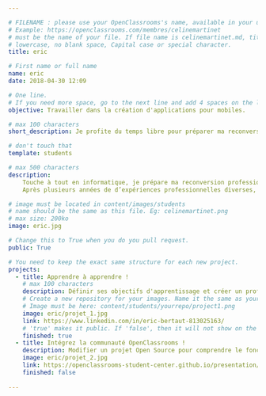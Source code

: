 ```yaml
---

# FILENAME : please use your OpenClassrooms's name, available in your url.
# Example: https://openclassrooms.com/membres/celinemartinet
# must be the name of your file. If file name is celinemartinet.md, title is celinemartinet.
# lowercase, no blank space, Capital case or special character.
title: eric

# First name or full name
name: eric
date: 2018-04-30 12:09

# One line.
# If you need more space, go to the next line and add 4 spaces on the left, as in 'description'.
objective: Travailler dans la création d'applications pour mobiles.

# max 100 characters
short_description: Je profite du temps libre pour préparer ma reconversion professionnelle.

# don't touch that
template: students

# max 500 characters
description:
    Touche à tout en informatique, je prépare ma reconversion professionnelle.
	Après plusieurs années de d’expériences professionnelles diverses,  je souhaite faire d’une de mes passions mon métier.

# image must be located in content/images/students
# name should be the same as this file. Eg: celinemartinet.png
# max size: 200ko
image: eric.jpg

# Change this to True when you do you pull request.
public: True

# You need to keep the exact same structure for each new project.
projects:
  - title: Apprendre à apprendre !
    # max 100 characters
    description: Définir ses objectifs d'apprentissage et créer un profile linkedin
    # Create a new repository for your images. Name it the same as your nickname and profile picture.
    # Image must be here: content/students/yourrepo/project1.png
    image: eric/projet_1.jpg
    link: https://www.linkedin.com/in/eric-bertaut-813025163/
    # 'true' makes it public. If 'false', then it will not show on the website.
    finished: true
  - title: Intégrez la communauté OpenClassrooms !
    description: Modifier un projet Open Source pour comprendre le fonctionnement de Git, de Github et des pull requests.
    image: eric/projet_2.jpg
    link: https://openclassrooms-student-center.github.io/presentation/students/ratus.html
    finished: false
  
---
```

